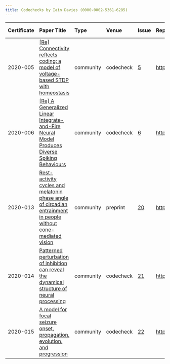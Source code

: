 ```yaml
---
title: Codechecks by Iain Davies (0000-0002-5361-6285)
---
```



|Certificate |Paper Title                                                                                                                              |Type      |Venue     |Issue |Report                                 |Check date |
|:-------|:---------------------------------------------|:------------------|:------------------|:---|:--------------------------|:------------------|
|2020-005    |[[Re] Connectivity reflects coding: a model of voltage-based STDP with homeostasis ](https://doi.org/10.5281/zenodo.3538217)             |community |codecheck |[5](https://github.com/codecheckers/register/issues/5)|https://doi.org/10.5281/zenodo.3959175 |2020-07-23 |
|2020-006    |[[Re] A Generalized Linear Integrate-and-Fire Neural Model Produces Diverse Spiking Behaviours ](https://doi.org/10.5281/zenodo.1003214) |community |codecheck |[6](https://github.com/codecheckers/register/issues/6)|https://doi.org/10.5281/zenodo.3948353 |2020-07-16 |
|2020-013    |[Rest-activity cycles and melatonin phase angle of circadian entrainment in people without cone-mediated vision ](https://doi.org/10.1101/2020.06.02.129502)|community |preprint  |[20](https://github.com/codecheckers/register/issues/20)|https://doi.org/10.5281/zenodo.3947959 |2020-07-14 |
|2020-014    |[Patterned perturbation of inhibition can reveal the dynamical structure of neural processing ](https://doi.org/10.7554/eLife.52757)     |community |codecheck |[21](https://github.com/codecheckers/register/issues/21)|https://doi.org/10.5281/zenodo.3967326 |2020-07-28 |
|2020-015    |[A model for focal seizure onset, propagation, evolution, and progression ](https://doi.org/10.7554/eLife.50927)                         |community |codecheck |[22](https://github.com/codecheckers/register/issues/22)|https://doi.org/10.5281/zenodo.3978402 |2020-08-04 |
